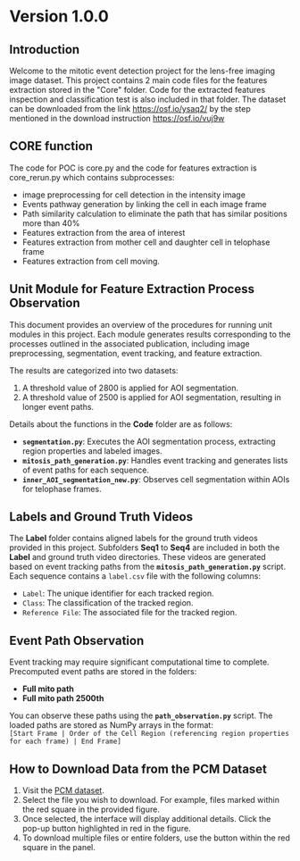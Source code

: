 # Version 1.0.0
## Introduction
Welcome to the mitotic event detection project for the lens-free imaging image dataset. This project contains 2 main code files for the features extraction stored in the "Core" folder. Code for the extracted features inspection and classification test is also included in that folder. The dataset can be downloaded from the link https://osf.io/ysaq2/ by the step mentioned in the download instruction https://osf.io/vuj9w 

## CORE function
The code for POC is core.py and the code for features extraction is core_rerun.py which contains subprocesses:
- image preprocessing for cell detection in the intensity image
- Events pathway generation by linking the cell in each image frame
- Path similarity calculation to eliminate the path that has similar positions more than 40%
- Features extraction from the area of interest
- Features extraction from mother cell and daughter cell in telophase frame
- Features extraction from cell moving.

## Unit Module for Feature Extraction Process Observation

This document provides an overview of the procedures for running unit modules in this project. Each module generates results corresponding to the processes outlined in the associated publication, including image preprocessing, segmentation, event tracking, and feature extraction.

The results are categorized into two datasets:
1. A threshold value of 2800 is applied for AOI segmentation.
2. A threshold value of 2500 is applied for AOI segmentation, resulting in longer event paths.

Details about the functions in the **Code** folder are as follows:
- **`segmentation.py`**: Executes the AOI segmentation process, extracting region properties and labeled images.
- **`mitosis_path_generation.py`**: Handles event tracking and generates lists of event paths for each sequence.
- **`inner_AOI_segmentation_new.py`**: Observes cell segmentation within AOIs for telophase frames.

## Labels and Ground Truth Videos

The **Label** folder contains aligned labels for the ground truth videos provided in this project. Subfolders **Seq1** to **Seq4** are included in both the **Label** and ground truth video directories. These videos are generated based on event tracking paths from the **`mitosis_path_generation.py`** script. Each sequence contains a `label.csv` file with the following columns:
- `Label`: The unique identifier for each tracked region.
- `Class`: The classification of the tracked region.
- `Reference File`: The associated file for the tracked region.

## Event Path Observation

Event tracking may require significant computational time to complete. Precomputed event paths are stored in the folders:
- **Full mito path**
- **Full mito path 2500th**

You can observe these paths using the **`path_observation.py`** script. The loaded paths are stored as NumPy arrays in the format:  
`[Start Frame | Order of the Cell Region (referencing region properties for each frame) | End Frame]`

## How to Download Data from the PCM Dataset

1. Visit the [PCM dataset](https://osf.io/ysaq2/).
2. Select the file you wish to download. For example, files marked within the red square in the provided figure.
3. Once selected, the interface will display additional details. Click the pop-up button highlighted in red in the figure.
4. To download multiple files or entire folders, use the button within the red square in the panel.
